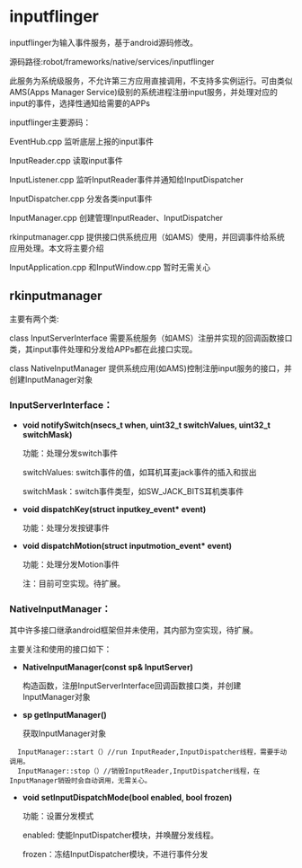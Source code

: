 # inputflinger

inputflinger为输入事件服务，基于android源码修改。

源码路径:robot/frameworks/native/services/inputflinger

此服务为系统级服务，不允许第三方应用直接调用，不支持多实例运行。可由类似AMS(Apps Manager Service)级别的系统进程注册input服务，并处理对应的input的事件，选择性通知给需要的APPs

inputflinger主要源码：

EventHub.cpp 监听底层上报的input事件

InputReader.cpp 读取input事件

InputListener.cpp 监听InputReader事件并通知给InputDispatcher

InputDispatcher.cpp 分发各类input事件

InputManager.cpp 创建管理InputReader、InputDispatcher

rkinputmanager.cpp 提供接口供系统应用（如AMS）使用，并回调事件给系统应用处理。本文将主要介绍

InputApplication.cpp 和InputWindow.cpp 暂时无需关心


## rkinputmanager
主要有两个类:

class InputServerInterface 需要系统服务（如AMS）注册并实现的回调函数接口类，其input事件处理和分发给APPs都在此接口实现。

class NativeInputManager 提供系统应用(如AMS)控制注册input服务的接口，并创建InputManager对象


### InputServerInterface：

- **void notifySwitch(nsecs_t when, uint32_t switchValues, uint32_t switchMask)**

  功能：处理分发switch事件
  
  switchValues: switch事件的值，如耳机耳麦jack事件的插入和拔出
  
  switchMask：switch事件类型，如SW_JACK_BITS耳机类事件


- **void dispatchKey(struct inputkey_event\* event)**

  功能：处理分发按键事件


- **void dispatchMotion(struct inputmotion_event\* event)**
  
  功能：处理分发Motion事件
  
  注：目前可空实现。待扩展。

### NativeInputManager：
其中许多接口继承android框架但并未使用，其内部为空实现，待扩展。

主要关注和使用的接口如下：

- **NativeInputManager(const sp<InputServerInterface>& InputServer)**
  
  构造函数，注册InputServerInterface回调函数接口类，并创建InputManager对象


- **sp<InputManager> getInputManager()**
  
  获取InputManager对象
  
```
  InputManager::start（）//run InputReader,InputDispatcher线程，需要手动调用。
  InputManager::stop（）//销毁InputReader,InputDispatcher线程，在InputManager销毁时会自动调用，无需关心。
```


- **void setInputDispatchMode(bool enabled, bool frozen)**
  
  功能：设置分发模式
  
  enabled: 使能InputDispatcher模块，并唤醒分发线程。
  
  frozen：冻结InputDispatcher模块，不进行事件分发



